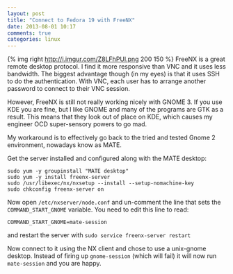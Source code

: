 ```yaml
---
layout: post
title: "Connect to Fedora 19 with FreeNX"
date: 2013-08-01 10:17
comments: true
categories: linux
---
```

{% img right http://i.imgur.com/Z8LFhPUl.png 200 150 %} FreeNX is a great remote desktop protocol. I find it more responsive than VNC and it uses less bandwidth. The biggest advantage though (in my eyes) is that it uses SSH to do the authentication. With VNC, each user has to arrange another password to connect to their VNC session.
<!-- more -->

However, FreeNX is still not really working nicely with GNOME 3. If you use KDE you are fine, but I like GNOME and many of the programs are GTK as a result. This means that they look out of place on KDE, which causes my engineer OCD super-sensory powers to go mad.

My workaround is to effectively go back to the tried and tested Gnome 2 environment, nowadays know as MATE.

Get the server installed and configured along with the MATE desktop:

```
sudo yum -y groupinstall "MATE desktop"
sudo yum -y install freenx-server
sudo /usr/libexec/nx/nxsetup --install --setup-nomachine-key
sudo chkconfig freenx-server on
```

Now open `/etc/nxserver/node.conf` and un-comment the line that sets the `COMMAND_START_GNOME` variable. You need to edit this line to read:

```
COMMAND_START_GNOME=mate-session
```

and restart the server with `sudo service freenx-server restart`

Now connect to it using the NX client and chose to use a unix-gnome desktop. Instead of firing up `gnome-session` (which will fail) it will now run `mate-session` and you are happy. 
